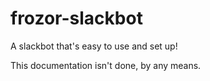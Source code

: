 # frozor-slackbot

A slackbot that's easy to use and set up!

This documentation isn't done, by any means.